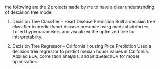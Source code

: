 the following are the 2 projects made by me to have a clear understanding of descision tree model

1. Decision Tree Classifier – Heart Disease Prediction
Built a decision tree classifier to predict heart disease presence using medical attributes. Tuned hyperparameters and visualized the optimized tree for interpretability.

2. Decision Tree Regressor – California Housing Price Prediction
Used a decision tree regressor to predict median house values in California. Applied EDA, correlation analysis, and GridSearchCV for model optimization.


